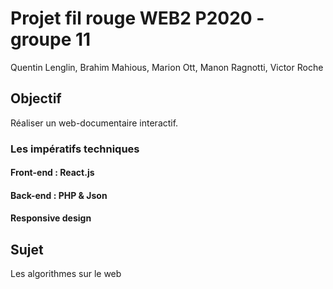 # Projet fil rouge WEB2 P2020 - groupe 11
Quentin Lenglin, Brahim Mahious, Marion Ott, Manon Ragnotti, Victor Roche

## Objectif
Réaliser un web-documentaire interactif.

### Les impératifs techniques 
#### Front-end : React.js
#### Back-end : PHP & Json
#### Responsive design

## Sujet
Les algorithmes sur le web

